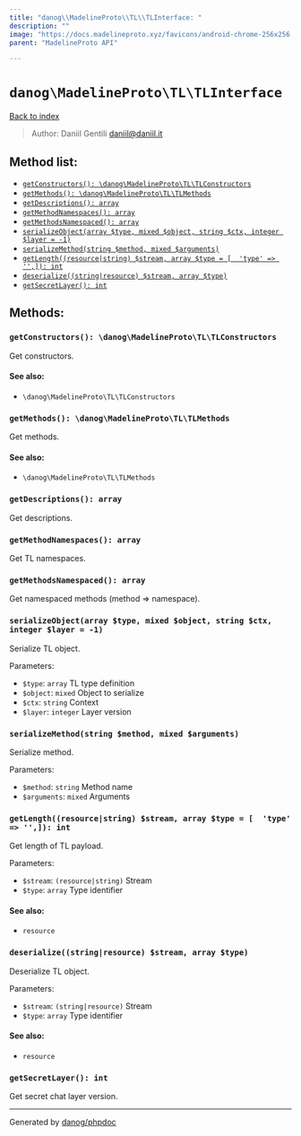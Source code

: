 ```yaml
---
title: "danog\\MadelineProto\\TL\\TLInterface: "
description: ""
image: "https://docs.madelineproto.xyz/favicons/android-chrome-256x256.png"
parent: "MadelineProto API"

---
```

# `danog\MadelineProto\TL\TLInterface`
[Back to index](../../../index.html)

> Author: Daniil Gentili <daniil@daniil.it>  
  

  




## Method list:
* [`getConstructors(): \danog\MadelineProto\TL\TLConstructors`](#getConstructors)
* [`getMethods(): \danog\MadelineProto\TL\TLMethods`](#getMethods)
* [`getDescriptions(): array`](#getDescriptions)
* [`getMethodNamespaces(): array`](#getMethodNamespaces)
* [`getMethodsNamespaced(): array`](#getMethodsNamespaced)
* [`serializeObject(array $type, mixed $object, string $ctx, integer $layer = -1)`](#serializeObject)
* [`serializeMethod(string $method, mixed $arguments)`](#serializeMethod)
* [`getLength((resource|string) $stream, array $type = [  'type' => '',]): int`](#getLength)
* [`deserialize((string|resource) $stream, array $type)`](#deserialize)
* [`getSecretLayer(): int`](#getSecretLayer)

## Methods:
### <a name="getConstructors"></a> `getConstructors(): \danog\MadelineProto\TL\TLConstructors`

Get constructors.


#### See also: 
* `\danog\MadelineProto\TL\TLConstructors`




### <a name="getMethods"></a> `getMethods(): \danog\MadelineProto\TL\TLMethods`

Get methods.


#### See also: 
* `\danog\MadelineProto\TL\TLMethods`




### <a name="getDescriptions"></a> `getDescriptions(): array`

Get descriptions.



### <a name="getMethodNamespaces"></a> `getMethodNamespaces(): array`

Get TL namespaces.



### <a name="getMethodsNamespaced"></a> `getMethodsNamespaced(): array`

Get namespaced methods (method => namespace).



### <a name="serializeObject"></a> `serializeObject(array $type, mixed $object, string $ctx, integer $layer = -1)`

Serialize TL object.


Parameters:

* `$type`: `array` TL type definition  
* `$object`: `mixed` Object to serialize  
* `$ctx`: `string` Context  
* `$layer`: `integer` Layer version  



### <a name="serializeMethod"></a> `serializeMethod(string $method, mixed $arguments)`

Serialize method.


Parameters:

* `$method`: `string` Method name  
* `$arguments`: `mixed` Arguments  



### <a name="getLength"></a> `getLength((resource|string) $stream, array $type = [  'type' => '',]): int`

Get length of TL payload.


Parameters:

* `$stream`: `(resource|string)` Stream  
* `$type`: `array` Type identifier  


#### See also: 
* `resource`




### <a name="deserialize"></a> `deserialize((string|resource) $stream, array $type)`

Deserialize TL object.


Parameters:

* `$stream`: `(string|resource)` Stream  
* `$type`: `array` Type identifier  


#### See also: 
* `resource`




### <a name="getSecretLayer"></a> `getSecretLayer(): int`

Get secret chat layer version.



---
Generated by [danog/phpdoc](https://phpdoc.daniil.it)
